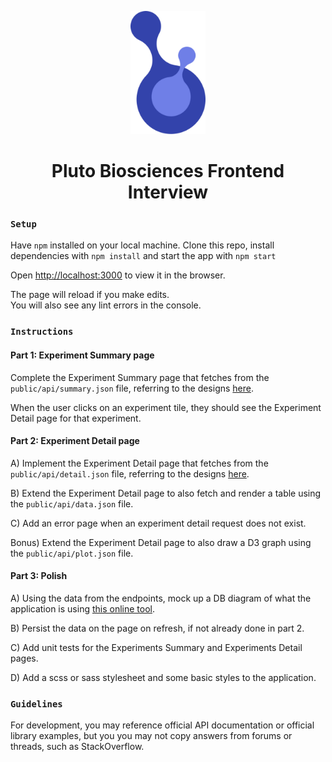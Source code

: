 <p align="center">
  <img src="public/pluto_logo.png" width="120"></img>
</p>

<h1 align="center">Pluto Biosciences Frontend Interview</h1>



### `Setup`


Have `npm` installed on your local machine. Clone this repo, install dependencies with `npm install` and start the app with `npm start`

Open [http://localhost:3000](http://localhost:3000) to view it in the browser.

The page will reload if you make edits.\
You will also see any lint errors in the console.


### `Instructions`

#### Part 1: Experiment Summary page

Complete the Experiment Summary page that fetches from the `public/api/summary.json` file, referring to the designs [here](https://www.figma.com/file/GZmJoOSRYBO23bHSegTGao/Pluto-Frontend-Interview?node-id=2%3A6).

When the user clicks on an experiment tile, they should see the Experiment Detail page for that experiment.


#### Part 2: Experiment Detail page

A) Implement the Experiment Detail page that fetches from the `public/api/detail.json` file, referring to the designs [here](https://www.figma.com/file/GZmJoOSRYBO23bHSegTGao/Pluto-Frontend-Interview?node-id=3%3A51).

B) Extend the Experiment Detail page to also fetch and render a table using the `public/api/data.json` file.

C) Add an error page when an experiment detail request does not exist.

Bonus) Extend the Experiment Detail page to also draw a D3 graph using the `public/api/plot.json` file.


#### Part 3: Polish 
A) Using the data from the endpoints, mock up a DB diagram of what the application is using [this online tool](https://dbdiagram.io/home).

B) Persist the data on the page on refresh, if not already done in part 2.

C) Add unit tests for the Experiments Summary and Experiments Detail pages.

D) Add a scss or sass stylesheet and some basic styles to the application.

### `Guidelines`

For development, you may reference official API documentation or official library examples, but you you may not copy answers from forums or threads, such as StackOverflow.
